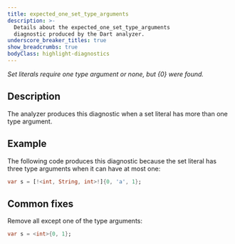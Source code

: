 ```yaml
---
title: expected_one_set_type_arguments
description: >-
  Details about the expected_one_set_type_arguments
  diagnostic produced by the Dart analyzer.
underscore_breaker_titles: true
show_breadcrumbs: true
bodyClass: highlight-diagnostics
---
```


_Set literals require one type argument or none, but {0} were found._

## Description

The analyzer produces this diagnostic when a set literal has more than one
type argument.

## Example

The following code produces this diagnostic because the set literal has
three type arguments when it can have at most one:

```dart
var s = [!<int, String, int>!]{0, 'a', 1};
```

## Common fixes

Remove all except one of the type arguments:

```dart
var s = <int>{0, 1};
```
